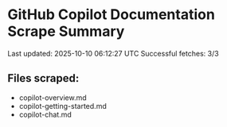 # GitHub Copilot Documentation Scrape Summary

Last updated: 2025-10-10 06:12:27 UTC
Successful fetches: 3/3

## Files scraped:
- copilot-overview.md
- copilot-getting-started.md
- copilot-chat.md
